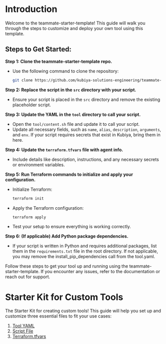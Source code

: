 # Introduction

Welcome to the teammate-starter-template! This guide will walk you through the steps to customize and deploy your own tool using this template.

## Steps to Get Started:

**Step 1: Clone the teammate-starter-template repo.**
   - Use the following command to clone the repository:
     ```sh
     git clone https://github.com/kubiya-solutions-engineering/teammate-starter-template.git
     ```

**Step 2: Replace the script in the `src` directory with your script.**
   - Ensure your script is placed in the `src` directory and remove the existing placeholder script.

**Step 3: Update the YAML in the `tool` directory to call your script.**
   - Open the `tool/content.sh` file and update it to call your script.
   - Update all necessary fields, such as `name`, `alias`, `description`, `arguments`, and `env`. If your script requires secrets that exist in Kubiya, bring them in here.

**Step 4: Update the `terraform.tfvars` file with agent info.**
   - Include details like description, instructions, and any necessary secrets or environment variables.

**Step 5: Run Terraform commands to initialize and apply your configuration.**
   - Initialize Terraform:
     ```sh
     terraform init
     ```
   - Apply the Terraform configuration:
     ```sh
     terraform apply
     ```
   - Test your setup to ensure everything is working correctly.

**Step 6: (If applicable) Add Python package dependencies.**
   - If your script is written in Python and requires additional packages, list them in the `requirements.txt` file in the root directory. If not applicable, you may remove the install_pip_dependencies call from the tool.yaml.

Follow these steps to get your tool up and running using the teammate-starter-template. If you encounter any issues, refer to the documentation or reach out for support.

# Starter Kit for Custom Tools

The Starter Kit for creating custom tools! This guide will help you set up and customize three essential files to fit your use cases:

1. [Tool YAML](#tool-yaml)
2. [Script File](#script-file)
3. [Terraform.tfvars](#terraformtfvars)